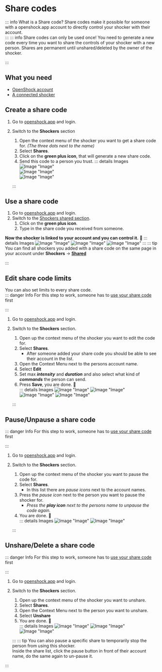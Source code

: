 # Share codes

::: info What is a Share code?
Share codes make it possible for someone with a openshock.app account to directly control your shocker with their account.  
:::
::: info Share codes can only be used once! 
You need to generate a new code every time you want to share the controls of your shocker with a new person.
Shares are permanent until unshared/deleted by the owner of the shocker.  

:::
## What you need

- [OpenShock account](https://openshock.app/)
- [A connected shocker](first-setup.md)

## Create a share code

1. Go to [openshock.app](https://openshock.app/) and login.
2. Switch to the **Shockers** section
    1. Open the context menu of the shocker you want to get a share code for. *(The three dots next to the name)*
    2. Select **Shares**.
    3. Click on the **green plus icon**, that will generate a new share code.
    4. Send this code to a person you trust.
    ::: details Images
![Image "Image"](../../static/guides/how-to-sharecodes/ShareCode_ContextMenuShocker.png)  
![Image "Image"](../../static/guides/how-to-sharecodes/ShareCode_CreateCode.png)  
![Image "Image"](../../static/guides/how-to-sharecodes/ShareCode_FindCode.png)  

    :::
## Use a share code

1. Go to [openshock.app](https://openshock.app/) and login.
2. Switch to the [Shockers shared section](https://openshock.app/#/dashboard/shockers/shared).
    1. Click on the **green plus icon**.
    2. Type in the share code you received from someone.  

**Now the shocker is linked to your account and you can control it.** 🎉
::: details Images
![Image "Image"](../../static/guides/how-to-sharecodes/ShareCode_FindAddCode.png)
![Image "Image"](../../static/guides/how-to-sharecodes/ShareCode_AddCode.png)
![Image "Image"](../../static/guides/how-to-sharecodes/ShareCode_Added.png)
:::
::: tip
You can find all shockers you added with a share code on the same page in your account under **Shockers** -> [**Shared**](https://openshock.app/#/dashboard/shockers/shared)

:::
## Edit share code limits

You can also set limits to every share code.  
::: danger Info
For this step to work, someone has to [use your share code](#use-a-share-code) first

:::
1. Go to [openshock.app](https://openshock.app/) and login.
2. Switch to the **Shockers** section.
    1. Open up the context menu of the shocker you want to edit the code for.
    2. Select **Shares**.
        - After someone added your share code you should be able to see their account in the list.
    3. Open the Context Menu next to the persons account name.
    4. Select **Edit**
    5. Set max ***intensity*** and ***duration*** and also select what kind of ***commands*** the person can send.  
    6. Press **Save**, you are done. 🎉  
    ::: details Images
![Image "Image"](../../static/guides/how-to-sharecodes/ShareCode_ContextMenuShocker.png)
![Image "Image"](../../static/guides/how-to-sharecodes/ShareCode_LinkedList.png)
![Image "Image"](../../static/guides/how-to-sharecodes/ShareCode_SharedContextMneu.png)
![Image "Image"](../../static/guides/how-to-sharecodes/ShareCode_EditLimit.png)

    :::
## Pause/Unpause a share code

::: danger Info
For this step to work, someone has to [use your share code](#use-a-share-code) first

:::
1. Go to [openshock.app](https://openshock.app/) and login.
2. Switch to the **Shockers** section.
    1. Open up the context menu of the shocker you want to pause the code for.
    2. Select **Shares**.
        - In this list there are *pause icons* next to the account names.
    3. Press the *pause icon* next to the person you want to pause the shocker for.
        - *Press the **play icon** next to the persons name to unpause the code again.*
    4. You are done. 🎉  
    ::: details Images
![Image "Image"](../../static/guides/how-to-sharecodes/ShareCode_ContextMenuShocker.png)
![Image "Image"](../../static/guides/how-to-sharecodes/ShareCode_LinkedList.png)

    :::
## Unshare/Delete a share code

::: danger Info
For this step to work, someone has to [use your share code](#use-a-share-code) first

:::
1. Go to [openshock.app](https://openshock.app/) and login.
2. Switch to the **Shockers** section.
    1. Open up the context menu of the shocker you want to unshare.
    2. Select **Shares**.
    3. Open the Context Menu next to the person you want to unshare.
    4. Select **Unshare**
    5. You are done. 🎉  
    ::: details Images
![Image "Image"](../../static/guides/how-to-sharecodes/ShareCode_ContextMenuShocker.png)
![Image "Image"](../../static/guides/how-to-sharecodes/ShareCode_LinkedList.png)
![Image "Image"](../../static/guides/how-to-sharecodes/ShareCode_SharedContextMneu.png)

    :::
::: tip
You can also pause a specific share to temporarily stop the person from using this shocker.  
Inside the share list, click the pause button in front of their account name, do the same again to un-pause it.  

:::
